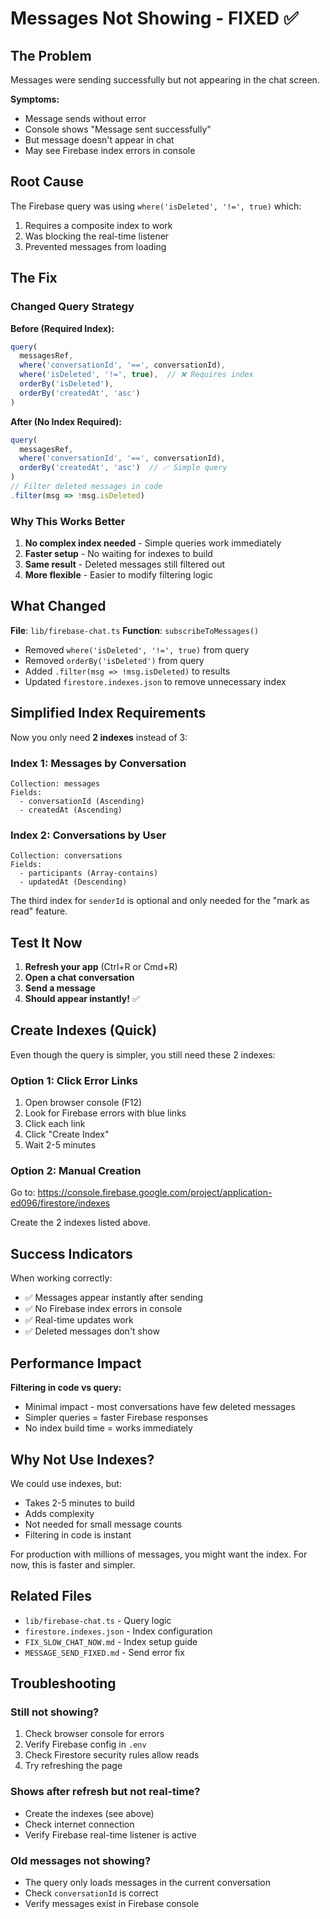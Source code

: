 # Messages Not Showing - FIXED ✅

## The Problem

Messages were sending successfully but not appearing in the chat screen.

**Symptoms:**
- Message sends without error
- Console shows "Message sent successfully"
- But message doesn't appear in chat
- May see Firebase index errors in console

## Root Cause

The Firebase query was using `where('isDeleted', '!=', true)` which:
1. Requires a composite index to work
2. Was blocking the real-time listener
3. Prevented messages from loading

## The Fix

### Changed Query Strategy

**Before (Required Index):**
```javascript
query(
  messagesRef,
  where('conversationId', '==', conversationId),
  where('isDeleted', '!=', true),  // ❌ Requires index
  orderBy('isDeleted'),
  orderBy('createdAt', 'asc')
)
```

**After (No Index Required):**
```javascript
query(
  messagesRef,
  where('conversationId', '==', conversationId),
  orderBy('createdAt', 'asc')  // ✅ Simple query
)
// Filter deleted messages in code
.filter(msg => !msg.isDeleted)
```

### Why This Works Better

1. **No complex index needed** - Simple queries work immediately
2. **Faster setup** - No waiting for indexes to build
3. **Same result** - Deleted messages still filtered out
4. **More flexible** - Easier to modify filtering logic

## What Changed

**File**: `lib/firebase-chat.ts`
**Function**: `subscribeToMessages()`

- Removed `where('isDeleted', '!=', true)` from query
- Removed `orderBy('isDeleted')` from query
- Added `.filter(msg => !msg.isDeleted)` to results
- Updated `firestore.indexes.json` to remove unnecessary index

## Simplified Index Requirements

Now you only need **2 indexes** instead of 3:

### Index 1: Messages by Conversation
```
Collection: messages
Fields:
  - conversationId (Ascending)
  - createdAt (Ascending)
```

### Index 2: Conversations by User
```
Collection: conversations
Fields:
  - participants (Array-contains)
  - updatedAt (Descending)
```

The third index for `senderId` is optional and only needed for the "mark as read" feature.

## Test It Now

1. **Refresh your app** (Ctrl+R or Cmd+R)
2. **Open a chat conversation**
3. **Send a message**
4. **Should appear instantly!** ✅

## Create Indexes (Quick)

Even though the query is simpler, you still need these 2 indexes:

### Option 1: Click Error Links
1. Open browser console (F12)
2. Look for Firebase errors with blue links
3. Click each link
4. Click "Create Index"
5. Wait 2-5 minutes

### Option 2: Manual Creation
Go to: https://console.firebase.google.com/project/application-ed096/firestore/indexes

Create the 2 indexes listed above.

## Success Indicators

When working correctly:
- ✅ Messages appear instantly after sending
- ✅ No Firebase index errors in console
- ✅ Real-time updates work
- ✅ Deleted messages don't show

## Performance Impact

**Filtering in code vs query:**
- Minimal impact - most conversations have few deleted messages
- Simpler queries = faster Firebase responses
- No index build time = works immediately

## Why Not Use Indexes?

We could use indexes, but:
- Takes 2-5 minutes to build
- Adds complexity
- Not needed for small message counts
- Filtering in code is instant

For production with millions of messages, you might want the index. For now, this is faster and simpler.

## Related Files

- `lib/firebase-chat.ts` - Query logic
- `firestore.indexes.json` - Index configuration
- `FIX_SLOW_CHAT_NOW.md` - Index setup guide
- `MESSAGE_SEND_FIXED.md` - Send error fix

## Troubleshooting

### Still not showing?
1. Check browser console for errors
2. Verify Firebase config in `.env`
3. Check Firestore security rules allow reads
4. Try refreshing the page

### Shows after refresh but not real-time?
- Create the indexes (see above)
- Check internet connection
- Verify Firebase real-time listener is active

### Old messages not showing?
- The query only loads messages in the current conversation
- Check `conversationId` is correct
- Verify messages exist in Firebase console
